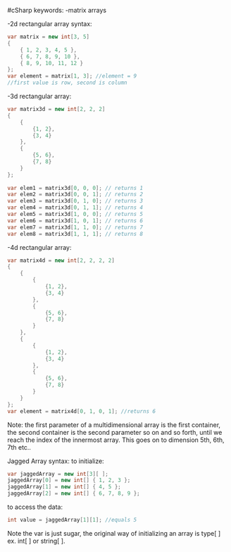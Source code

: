 #cSharp 
keywords: 
	-matrix arrays

-2d rectangular array syntax:
```c#
var matrix = new int[3, 5]  
{  
	{ 1, 2, 3, 4, 5 },  
	{ 6, 7, 8, 9, 10 },  
	{ 8, 9, 10, 11, 12 }  
};  
var element = matrix[1, 3]; //element = 9
//first value is row, second is column
```
-3d rectangular array:
```c#
var matrix3d = new int[2, 2, 2]  
{  
	{  
		{1, 2},  
		{3, 4}  
	},  
	{  
		{5, 6},  
		{7, 8}  
	}  
};  
  
var elem1 = matrix3d[0, 0, 0]; // returns 1  
var elem2 = matrix3d[0, 0, 1]; // returns 2  
var elem3 = matrix3d[0, 1, 0]; // returns 3  
var elem4 = matrix3d[0, 1, 1]; // returns 4  
var elem5 = matrix3d[1, 0, 0]; // returns 5  
var elem6 = matrix3d[1, 0, 1]; // returns 6  
var elem7 = matrix3d[1, 1, 0]; // returns 7  
var elem8 = matrix3d[1, 1, 1]; // returns 8
```
-4d rectangular array:
```c#
var matrix4d = new int[2, 2, 2, 2]  
{  
	{  
		{  
			{1, 2},  
			{3, 4}  
		},  
		{  
			{5, 6},  
			{7, 8}  
		}  
	},  
	{  
		{  
			{1, 2}, 
			{3, 4}  
		},  
		{  
			{5, 6},  
			{7, 8}  
		}  
	}  
};
var element = matrix4d[0, 1, 0, 1]; //returns 6
```
Note: the first parameter of a multidimensional array is the first container, the second container is the second parameter so on and so forth, until we reach the index of the innermost array. This goes on to dimension 5th, 6th, 7th etc..

Jagged Array syntax:
to initialize:
```c#
var jaggedArray = new int[3][ ];  
jaggedArray[0] = new int[] { 1, 2, 3 };  
jaggedArray[1] = new int[] { 4, 5 };  
jaggedArray[2] = new int[] { 6, 7, 8, 9 };
```
to access the data:
```c#
int value = jaggedArray[1][1]; //equals 5
```
Note the var is just sugar, the original way of initializing an array is type[ ] ex. int[ ] or string[ ].